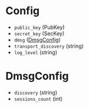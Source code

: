 # Config

- `public_key` (PubKey)
- `secret_key` (SecKey)
- `dmsg` ([DmsgConfig](#DmsgConfig))
- `transport_discovery` (string)
- `log_level` (string)


# DmsgConfig

- `discovery` (string)
- `sessions_count` (int)
